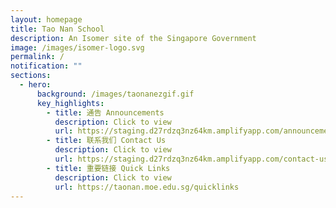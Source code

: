 ```yaml
---
layout: homepage
title: Tao Nan School
description: An Isomer site of the Singapore Government
image: /images/isomer-logo.svg
permalink: /
notification: ""
sections:
  - hero:
      background: /images/taonanezgif.gif
      key_highlights:
        - title: 通告 Announcements
          description: Click to view
          url: https://staging.d27rdzq3nz64km.amplifyapp.com/announcement/
        - title: 联系我们 Contact Us
          description: Click to view
          url: https://staging.d27rdzq3nz64km.amplifyapp.com/contact-us/
        - title: 重要链接 Quick Links
          description: Click to view
          url: https://taonan.moe.edu.sg/quicklinks
---
```

